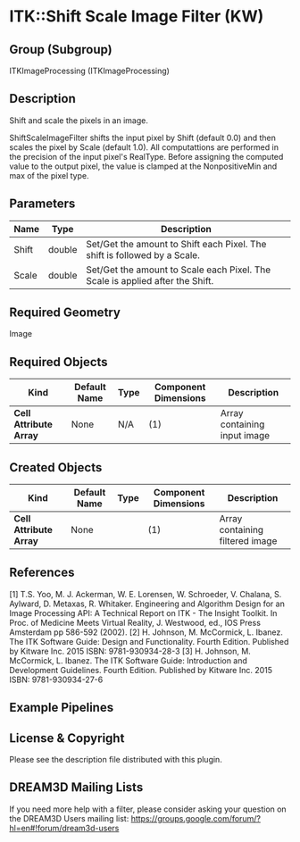 # ITK::Shift Scale Image Filter (KW)  #


## Group (Subgroup) ##

ITKImageProcessing (ITKImageProcessing)

## Description ##

Shift and scale the pixels in an image.

ShiftScaleImageFilter shifts the input pixel by Shift (default 0.0) and then scales the pixel by Scale (default 1.0). All computattions are performed in the precision of the input pixel's RealType. Before assigning the computed value to the output pixel, the value is clamped at the NonpositiveMin and max of the pixel type.

## Parameters ##

| Name | Type | Description |
|------|------|-------------|
| Shift | double| Set/Get the amount to Shift each Pixel. The shift is followed by a Scale. |
| Scale | double| Set/Get the amount to Scale each Pixel. The Scale is applied after the Shift. |


## Required Geometry ##

Image

## Required Objects ##

| Kind | Default Name | Type | Component Dimensions | Description |
|------|--------------|------|----------------------|-------------|
| **Cell Attribute Array** | None | N/A | (1)  | Array containing input image

## Created Objects ##

| Kind | Default Name | Type | Component Dimensions | Description |
|------|--------------|------|----------------------|-------------|
| **Cell Attribute Array** | None |  | (1)  | Array containing filtered image

## References ##

[1] T.S. Yoo, M. J. Ackerman, W. E. Lorensen, W. Schroeder, V. Chalana, S. Aylward, D. Metaxas, R. Whitaker. Engineering and Algorithm Design for an Image Processing API: A Technical Report on ITK - The Insight Toolkit. In Proc. of Medicine Meets Virtual Reality, J. Westwood, ed., IOS Press Amsterdam pp 586-592 (2002). 
[2] H. Johnson, M. McCormick, L. Ibanez. The ITK Software Guide: Design and Functionality. Fourth Edition. Published by Kitware Inc. 2015 ISBN: 9781-930934-28-3
[3] H. Johnson, M. McCormick, L. Ibanez. The ITK Software Guide: Introduction and Development Guidelines. Fourth Edition. Published by Kitware Inc. 2015 ISBN: 9781-930934-27-6

## Example Pipelines ##



## License & Copyright ##

Please see the description file distributed with this plugin.

## DREAM3D Mailing Lists ##

If you need more help with a filter, please consider asking your question on the DREAM3D Users mailing list:
https://groups.google.com/forum/?hl=en#!forum/dream3d-users
